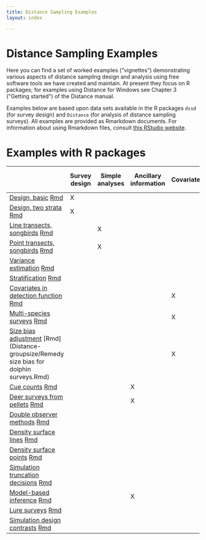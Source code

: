 ```yaml
---
title: Distance Sampling Examples
layout: index

---
```


# Distance Sampling Examples

Here you can find a set of worked examples ("vignettes") demonstrating various aspects of distance sampling design and analysis using free software tools we have created and maintain. At present they focus on R packages; for examples using Distance for Windows see Chapter 3 ("Getting started") of the Distance manual.

Examples below are based upon data sets available in the R packages `dssd` (for survey design) and `Distance` (for analysis of distance sampling surveys).  All examples are provided as Rmarkdown documents.  For information about using Rmarkdown files, consult [this RStudio website](https://rmarkdown.rstudio.com/).

# Examples with R packages


|  | Survey design | Simple analyses | Ancillary information | Covariates | Simulation | Model-based analyses | Buckland et al. (2015) |
|----------------------------------|---------------|-----------------|-----------------------|------------|------------|----------------------|------------------------|
| [Design, basic](dssd-getting-started/GettingStarted-distill.html) [Rmd](dssd-getting-started/GettingStarted-distill.Rmd)| X |  |  |  |  |  |  |
| [Design, two strata](dssd-multi-strata/MultiStrataVignette-distill.html) [Rmd](dssd-multi-strata/MultiStrataVignette-distill.Rmd) | X |  |  |  |  |  |  |
| [Line transects, songbirds](Distance-lines/lines-distill.html) [Rmd](Distance-lines/lines-distill.Rmd) |  | X |  |  |  |  | X |
| [Point transects, songbirds](Distance-points/pointtransects-distill.html) [Rmd](Distance-points/pointtransects-distill.Rmd) |  | X |  |  |  |  |  |
| [Variance estimation](Distance-variance/variance-distill.html) [Rmd](Distance-variance/variance-distill.Rmd) |  |  |  |  |  |  |  |
| [Stratification](Distance-strata/strata-distill.html) [Rmd](Distance-strata/strata-distill.Rmd) |  |  |  |  |  |  |  |
| [Covariates in detection function](Distance-covariates/covariates-distill.html) [Rmd](Distance-covariates/covariates-distill.Rmd) |  |  |  | X |  |  | X |
| [Multi-species surveys](Distance-spec-covar/species-covariate-distill.html) [Rmd](Distance-spec-covar/species-covariate-distill.Rmd) |  |  |  | X |  |  |  |
| [Size bias adjustment](Distance-groupsize/Remedy-size-bias-for-dolphin-surveys.html) [Rmd](Distance-groupsize/Remedy size bias for dolphin surveys.Rmd) |  |  |  | X |  |  |  |
| [Cue counts](Distance-cues/cuecounts-distill.html) [Rmd](Distance-cues/cuecounts-distill.Rmd) |  |  | X |  |  |  | X |
| [Deer surveys from pellets](Distance-mult/multipliers-distill.html) [Rmd](Distance-mult/multipliers-distill.Rmd) |  |  | X |  |  |  |  |
| [Double observer methods](mrds-golftees/mrds-golftees-distill.html) [Rmd](mrds-golftees/mrds-golftees-distill.Rmd) |  |  |  |  |  |  |  |
| [Density surface lines](dsm-line-dolphins/mexico-analysis.html) [Rmd](dsm-line-dolphins/mexico-analysis.Rmd) |  |  |  |  |  | X | X |
| [Density surface points](dsm-point/hare_point_transect_dsm-distill.html) [Rmd](dsm-point/hare_point_transect_dsm-distill.Rmd) |  |  |  |  |  | X |  |
| [Simulation truncation decisions](DSsim-truncation/DSsim-examples.html) [Rmd](DSsim-truncation/DSsim-examples.Rmd) |  |  |  |  | X |  |  |
| [Model-based inference](book-bobwhite/bobwhite.html) [Rmd](book-bobwhite/bobwhite.Rmd) |  |  | X |  |  | X | X |
| [Lure surveys](book-crossbills/book-crossbills.html) [Rmd](book-crossbills/book-crossbills.Rmd) |  |  |  |  |  |  | X |
| [Simulation design contrasts](book-DSsim/DSsimstudy.html) [Rmd](book-DSsim/DSsimstudy.Rmd) |  |  |  |  | X |  | X |

<!--
- [Getting started with survey design using `dssd`](dssd-getting-started/GettingStarted-distill.html): Use of the package `dssd` to create a survey design within a study-area, and examine properties of the design such as how well it covers the study area and  average transect lengths.  The example uses a parallel line transects; other designs available in the `dssd` package follow from this example. [Rmarkdown file](dssd-getting-started/GettingStarted-distill.Rmd)
- [Multiple strata in `dssd`](dssd-multi-strata/MultiStrataVignette-distill.html): An example of how to create a design in `dssd` that contains multiple strata, with different design characteristics in each stratum. [Rmarkdown file](dssd-multi-strata/MultiStrataVignette-distill.Rmd)
- [Analysis of line transect data](Distance-lines/lines-distill.html): Line transect data of winter wrens in Scotland.  An example of model fitting, model selection, goodness of fit assessment.  Basic analysis skills required for any distance sampling analysis. [Rmarkdown file](Distance-lines/lines-distill.Rmd)
- [Analysis of point transect data](Distance-points/pointtransects-distill.html): Point transect analysis of savannah sparrow data set from Knopf et al. (1988). [Rmarkdown file](Distance-points/pointtransects-distill.Rmd)
- [Variance estimation](Distance-variance/variance-distill.html): Variance estimation examining three approaches: delta-method, bootstrap and bootstrap incorporating model uncertainty.  Based on line transect data of winter wrens from Buckland (2006). [Rmarkdown file](Distance-variance/variance-distill.Rmd)
- [Stratification](Distance-strata/strata-distill.html): Analysis of stratified survey design, including model selection to determine whether stratum-specific detection functions are necessary.  Uses point transect analysis of savannah sparrow data set from Knopf et al. (1988). [Rmarkdown file](Distance-strata/strata-distill.Rmd)
- [Detection function modelling with covariates](Distance-covariates/covariates-distill.html): Bringing covariates into detection function, using amakihi data from Marques et al. (2007). [Rmarkdown file](Distance-covariates/covariates-distill.Rmd)
- [Multi-species survey, species as covariate](Distance-spec-covar/species-covariate-distill.html): Use of species covariate to produce species-specific density estimates when number of detections for some species is small. [Rmarkdown file](Distance-spec-covar/species-covariate-distill.Rmd)
- [Size bias adjustment with group size as covariate](Distance-groupsize/Remedy-size-bias-for-dolphin-surveys.html): Because of the detection process, average group size in sample is a positively biased estimate of average group size in population.  This bias can be compensated by employing group size as a covariate in the detection function. [Rmarkdown file](Distance-groupsize/Remedy size bias for dolphin surveys.Rmd)
- [Cue count analysis](Distance-cues/cuecounts-distill.html): Cue counting example based on line transect data of winter wrens from Buckland (2006).  Incorporating song rate in analysis. [Rmarkdown file](Distance-cues/cuecounts-distill.Rmd)
- [Indirect survey methods](Distance-mult/multipliers-distill.html): Estimation of Sika deer density based upon deer pellet distance sampling data.  Includes estimation of decay rate using logistic regression and multiplier based on dung production rates.  Using data from Marques et al. (2001). [Rmarkdown file](Distance-mult/multipliers-distill.Rmd)
- [Double observer methods](mrds-golftees/mrds-golftees-distill.html): Full independence and point independence analysis of golf tee data from multiple observers. [Rmarkdown file](mrds-golftees/mrds-golftees-distill.Rmd)
- [Density surface model for line transects](dsm-line-dolphins/mexico-analysis.html): Line transect survey of pantropical spotted dolphins in the Gulf of Mexico. Data from NOAA. [Rmarkdown file](dsm-line-dolphins/mexico-analysis.Rmd)
- [Density surface model for point transects](dsm-point/hare_point_transect_dsm-distill.html): Point transect survey of hares in France.  Simple density surface model with (x,y) predictor; thanks to Guillaume Souchay, French National Hunting and Wildlife Agency for data and analysis. [Rmarkdown file](dsm-point/hare_point_transect_dsm-distill.Rmd) *Place all following files in same directory as .Rmd*
    - [Point transect survey csv](dsm-point/Hare_data.csv)
    - [Study area shapefile shp](dsm-point/Contour_Rouillacais.shp)
    - [Study area shapefile shx](dsm-point/Contour_Rouillacais.shx)
    - [Study area shapefile dbf](dsm-point/Contour_Rouillacais.dbf)
    - [Point station shapefile shp](dsm-point/Rouillacais_points.shp)
    - [Point station shapefile shx](dsm-point/Rouillacais_points.shx)
    - [Point station shapefile dbf](dsm-point/Rouillacais_points.dbf)
- [Simulation of distance sampling surveys](DSsim-truncation/DSsim-examples.html): Simulate distance sampling surveys examining the effect of truncation distance and pooling robustness upon estimates of animal density (when true density is known). [Rmarkdown file](DSsim-truncation/DSsim-examples.Rmd)
-->

